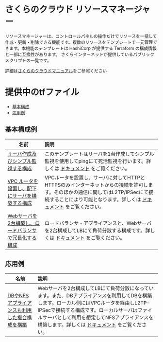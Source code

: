 さくらのクラウド リソースマネージャー
====

リソースマネージャーは、コントロールパネルの操作だけでリソースを一括して作成・更新・削除できる機能です。複数のリソースをテンプレートで一元管理できます。本機能のテンプレートは HashiCorp が提供する Terraform の構成情報と一部に互換性があります。
さくらインターネットが提供しているパブリックスクリプトの一覧です。

詳細は[さくらのクラウドマニュアル](https://manual.sakura.ad.jp/cloud/resource-manager/)をご参照ください

# 提供中のtfファイル

* [基本構成](#basic)
* [応用例](#application)

## <a name="basic">基本構成例</a>

| 名前 | 説明 |
| --- | :--- |
| [サーバ作成及びシンプル監視する構成](./thfile/server.tf) | このテンプレートはサーバを1台作成してシンプル監視を使用してpingにて死活監視を行います。詳しくは [ドキュメント](https://manual.sakura.ad.jp/cloud/resource-manager/templates/server.html) をご覧ください。  |
| [VPC ルータを設置し、配下にサーバを構築する構成]() | VPCルータを設置し、サーバに対してHTTPとHTTPSのみインターネットからの接続を許可します。そのほかの通信に関してはL2TP/IPSecにて接続することにより可能となります。詳しくは [ドキュメント](https://manual.sakura.ad.jp/cloud/resource-manager/templates/vpc-router.html) をご覧ください。  |
| [Webサーバを2台構築し、ロードバランサで冗長化する構成]() | ロードバランサ・アプライアンスと、Webサーバを2台構成してLBにて負荷分散する構成です。詳しくは [ドキュメント](https://manual.sakura.ad.jp/cloud/resource-manager/templates/load-balancer.html) をご覧ください。  |

## <a name="development">応用例</a>

| 名前 | 説明 |
| --- | :--- |
| [DBやNFSアプライアンスも利用した複合構成を構築]() | Webサーバを2台構成してLBにて負荷分散になっています。また、DBアプライアンスを利用してDBを構築します。ローカル側にはVPCルータを経由しL2TP-IPSecで接続する構成です。ローカルサーバはファイルサーバとして利用を想定してNFSアプライアンスを構築します。詳しくは [ドキュメント](https://manual.sakura.ad.jp/cloud/resource-manager/templates/multi.html) をご覧ください。  |
